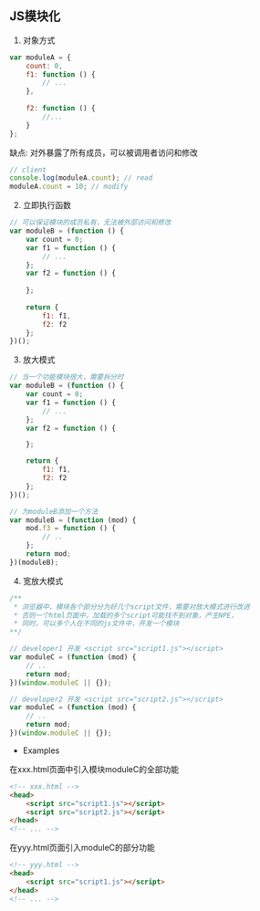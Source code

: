 ## JS模块化
1. 对象方式
```javascript
var moduleA = {
    count: 0,
    f1: function () {
        // ...
    },
    
    f2: function () {
        //...
    }
};
```
缺点: 对外暴露了所有成员，可以被调用者访问和修改
```javascript
// client
console.log(moduleA.count); // read
moduleA.count = 10; // modify
```
2. 立即执行函数
```javascript
// 可以保证模块的成员私有，无法被外部访问和修改
var moduleB = (function () {
    var count = 0;
    var f1 = function () {
        // ...
    };
    var f2 = function () {
        
    };
    
    return {
        f1: f1,
        f2: f2
    };
})();
```
3. 放大模式
```javascript
// 当一个功能模块很大，需要拆分时
var moduleB = (function () {
    var count = 0;
    var f1 = function () {
        // ...
    };
    var f2 = function () {

    };

    return {
        f1: f1,
        f2: f2
    };
})();

// 为moduleB添加一个方法
var moduleB = (function (mod) {
    mod.f3 = function () {
        // ..
    };
    return mod;
})(moduleB);
```
4. 宽放大模式
```javascript
/**
 * 浏览器中，模块各个部分分为好几个script文件，需要对放大模式进行改进
 * 否则一个html页面中，加载的多个script可能找不到对象，产生NPE，
 * 同时，可以多个人在不同的js文件中，开发一个模块
**/

// developer1 开发 <script src="script1.js"></script>
var moduleC = (function (mod) {
    // ..
    return mod;
})(window.moduleC || {});

// developer2 开发 <script src="script2.js"></script>
var moduleC = (function (mod) {
    // ..
    return mod;
})(window.moduleC || {});
```
- Examples

在xxx.html页面中引入模块moduleC的全部功能
```html
<!-- xxx.html -->
<head>
    <script src="script1.js"></script>
    <script src="script2.js"></script>
</head>
<!-- ... -->
```
在yyy.html页面引入moduleC的部分功能
```html
<!-- yyy.html -->
<head>
    <script src="script1.js"></script>
</head>
<!-- ... -->
```
